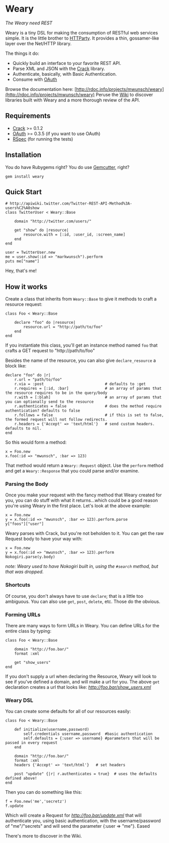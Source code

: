 # Weary

_The Weary need REST_

Weary is a tiny DSL for making the consumption of RESTful web services simple. It is the little brother to [HTTParty](http://github.com/jnunemaker/httparty/ "JNunemaker's HTTParty"). It provides a thin, gossamer-like layer over the Net/HTTP library.

The things it do:

+ Quickly build an interface to your favorite REST API.
+ Parse XML and JSON with the [Crack](http://github.com/jnunemaker/crack) library.
+ Authenticate, basically, with Basic Authentication.
+ Consume with [OAuth](http://oauth.net/)

Browse the documentation here: [http://rdoc.info/projects/mwunsch/weary](http://rdoc.info/projects/mwunsch/weary)
Peruse the [Wiki](http://wiki.github.com/mwunsch/weary) to discover libraries built with Weary and a more thorough review of the API.

## Requirements

+ [Crack](http://github.com/jnunemaker/crack) >= 0.1.2
+ [OAuth](http://github.com/mojodna/oauth) >= 0.3.5 (if you want to use OAuth)
+ [RSpec](http://rspec.info/) (for running the tests)

## Installation

You do have Rubygems right? You do use [Gemcutter](http://gemcutter.org/), right?

	gem install weary
	
## Quick Start
	
	# http://apiwiki.twitter.com/Twitter-REST-API-Method%3A-users%C2%A0show
	class TwitterUser < Weary::Base
		
		domain "http://twitter.com/users/"
		
		get "show" do |resource|
			resource.with = [:id, :user_id, :screen_name]
		end
	end
	
	user = TwitterUser.new
	me = user.show(:id => "markwunsch").perform
	puts me["name"]
	
Hey, that's me!	
	

## How it works

Create a class that inherits from `Weary::Base` to give it methods to craft a resource request:

	class Foo < Weary::Base
		
		declare "foo" do |resource|
			resource.url = "http://path/to/foo"
		end
	end
	
If you instantiate this class, you'll get an instance method named `foo` that crafts a GET request to "http://path/to/foo"

Besides the name of the resource, you can also give `declare_resource` a block like:

	declare "foo" do |r|
		r.url = "path/to/foo"
		r.via = :post 							# defaults to :get
		r.requires = [:id, :bar] 				# an array of params that the resource requires to be in the query/body
		r.with = [:blah]						# an array of params that you can optionally send to the resource
		r.authenticates = false					# does the method require authentication? defaults to false
		r.follows = false						# if this is set to false, the formed request will not follow redirects.
		r.headers = {'Accept' => 'text/html'}	# send custom headers. defaults to nil.
	end
					
So this would form a method:
	
	x = Foo.new
	x.foo(:id => "mwunsch", :bar => 123)
	
That method would return a `Weary::Request` object. Use the `perform` method and get a `Weary::Response` that you could parse and/or examine.

### Parsing the Body

Once you make your request with the fancy method that Weary created for you, you can do stuff with what it returns...which could be a good reason you're using Weary in the first place. Let's look at the above example:

	x = Foo.new
	y = x.foo(:id => "mwunsch", :bar => 123).perform.parse
	y["foos"]["user"]
	
Weary parses with Crack, but you're not beholden to it. You can get the raw Request body to have your way with:

	x = Foo.new
	y = x.foo(:id => "mwunsch", :bar => 123).perform
	Nokogiri.parse(y.body)
	
*note: Weary used to have Nokogiri built in, using the `#search` method, but that was dropped.*	

### Shortcuts

Of course, you don't always have to use `declare`; that is a little too ambiguous. You can also use `get`, `post`, `delete`, etc. Those do the obvious.

### Forming URLs

There are many ways to form URLs in Weary. You can define URLs for the entire class by typing:

	class Foo < Weary::Base
		
		domain "http://foo.bar/"
		format :xml
		
		get "show_users"
	end
	
If you don't supply a url when declaring the Resource, Weary will look to see if you've defined a domain, and will make a url for you. The above `get` declaration creates a url that looks like: *http://foo.bar/show_users.xml*
	
### Weary DSL

You can create some defaults for all of our resources easily:

	class Foo < Weary::Base
	
		def initialize(username,password)
			self.credentials username,password	#basic authentication
			self.defaults = {:user => username}	#parameters that will be passed in every request	 
		end

		domain "http://foo.bar/"
		format :xml
		headers {'Accept' => 'text/html'}	# set headers
		
		post "update" {|r| r.authenticates = true}	# uses the defaults defined above!			
	end
	
Then you can do something like this:

	f = Foo.new('me','secretz')
	f.update
	
Which will create a Request for *http://foo.bar/update.xml* that will authenticate you, using basic authentication, with the username/password of "me"/"secrets" and will send the parameter {:user => "me"}. Eased
	
There's more to discover in the Wiki.	
